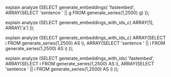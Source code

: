 explain analyze (SELECT generate_embeddings(
    'fastembed',
    ARRAY(SELECT 'sentence ' || g FROM generate_series(1,2500) g)
));

explain analyze (SELECT generate_embeddings_with_ids_c(
    ARRAY[1],
    ARRAY['a']
));

explain analyze (SELECT generate_embeddings_with_ids_c(
    ARRAY(SELECT i FROM generate_series(1,2500) AS i),
    ARRAY(SELECT 'sentence ' || i FROM generate_series(1,2500) AS i)
));

explain analyze (SELECT generate_embeddings_with_ids(
    'fastembed',
    ARRAY(SELECT i FROM generate_series(1,2500) AS i),
    ARRAY(SELECT 'sentence ' || i FROM generate_series(1,2500) AS i)
));
